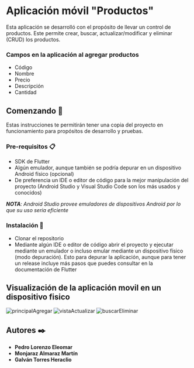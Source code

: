 # Aplicación móvil "Productos"

Esta aplicación se desarrolló con el propósito de llevar un control de productos. Este permite crear, buscar, actualizar/modificar y eliminar (CRUD) los productos.

### Campos en la aplicación al agregar productos

- Código
- Nombre
- Precio
- Descripción
- Cantidad


## Comenzando 🚀
Estas instrucciones te permitirán tener una copia del proyecto en funcionamiento para propósitos de desarrollo y pruebas.

### Pre-requisitos 📋
* SDK de Flutter 
* Algún emulador, aunque también se podría depurar en un dispositivo Android físico (opcional)
* De preferencia un IDE o editor de código para la mejor manipulación del proyecto (Android Studio y Visual Studio Code son los más usados y conocidos)

_**NOTA**: Android Studio provee emuladores de dispositivos Android por lo que su uso seria eficiente_

### Instalación 🔧
* Clonar el repositorio
* Mediante algún IDE o editor de código abrir el proyecto y ejecutar mediante un emulador o incluso emular mediante un dispositivo físico (modo depuración). Esto para depurar la aplicación, aunque para tener un release incluye más pasos que puedes consultar en la documentación de Flutter

## Visualización de la aplicación movil en un dispositivo fisico
![principalAgregar](https://user-images.githubusercontent.com/69527151/103416875-18c49200-4b4e-11eb-89bf-c82185376fd8.PNG)
![vistaActualizar](https://user-images.githubusercontent.com/69527151/103417066-d2bbfe00-4b4e-11eb-9d72-814171f3448e.PNG)
![buscarEliminar](https://user-images.githubusercontent.com/69527151/103416990-8a9cdb80-4b4e-11eb-8ab8-4234f30193ee.PNG)

## Autores ✒️
- **Pedro Lorenzo Eleomar**
- **Monjaraz Almaraz Martín**
- **Galván Torres Heraclio**
